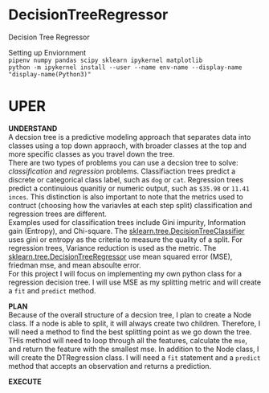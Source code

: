 # DecisionTreeRegressor
Decision Tree Regressor

Setting up Enviornment  
```pipenv numpy pandas scipy sklearn ipykernel matplotlib```  
```python -m ipykernel install --user --name env-name --display-name "display-name(Python3)"```  

# UPER  
**UNDERSTAND**  
A decsion tree is a predictive modeling approach that separates data into classes using a top down appraoch, with broader classes at the top and more specific classes as you travel down the tree.  
There are two types of problems you can use a decsion tree to solve: *classification* and *regression* problems. Classifiaction trees predict a discrete or categorical class label, such as ```dog``` or ```cat```. Regression trees predict a continuious quanitiy or numeric output, such as ```$35.98``` or ```11.41 inces```. This distinction is also important to note that the metrics used to contruct (choosing how the variavles at each step split) classification and regression trees are different.  
Examples used for classification trees include Gini impurity, Information gain (Entropy), and Chi-square. The [sklearn.tree.DecisionTreeClassifier](https://scikit-learn.org/stable/modules/generated/sklearn.tree.DecisionTreeClassifier.html) uses  gini or entropy as the criteria to measure the quality of a split. For regression trees, Variance reduction is used as the metric. The [sklearn.tree.DecisionTreeRegressor](https://scikit-learn.org/stable/modules/generated/sklearn.tree.DecisionTreeRegressor.html#sklearn.tree.DecisionTreeRegressor) use mean squared error (MSE), friedman mse, and mean absoulte error.  
For this project I will focus on implementing my own python class for a regression decision tree. I will use MSE as my splitting metric and will create a ```fit``` and ```predict``` method.

**PLAN**  
Because of the overall structure of a decsion tree, I plan to create a Node class. If a node is able to split, it will always create two children. Therefore, I will need a method to find the best splitting point as we go down the tree. THis method will need to loop through all the features, calculate the ```mse```, and return the feature with the smallest mse. In addition to the Node class, I will create the DTRegression class. I will need a ```fit``` statement and a ```predict``` method that accepts an observation and returns a prediction.

**EXECUTE**
